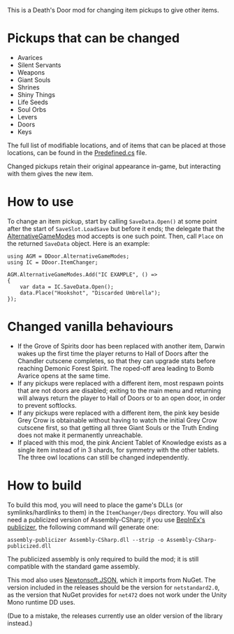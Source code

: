 This is a Death's Door mod for changing item pickups to give other items.

# Pickups that can be changed

- Avarices
- Silent Servants
- Weapons
- Giant Souls
- Shrines
- Shiny Things
- Life Seeds
- Soul Orbs
- Levers
- Doors
- Keys

The full list of modifiable locations, and of items that can be
placed at those locations, can be found in the [Predefined.cs][]
file.

Changed pickups retain their original appearance in-game, but
interacting with them gives the new item.

[Predefined.cs]: ./ItemChanger/Predefined.cs

# How to use

To change an item pickup, start by calling `SaveData.Open()` at some
point after the start of `SaveSlot.LoadSave` but before it ends; the
delegate that the [AlternativeGameModes][AGM] mod accepts is one
such point. Then, call `Place` on
the returned `SaveData` object. Here is an example:

    using AGM = DDoor.AlternativeGameModes;
    using IC = DDoor.ItemChanger;

    AGM.AlternativeGameModes.Add("IC EXAMPLE", () =>
    {
        var data = IC.SaveData.Open();
        data.Place("Hookshot", "Discarded Umbrella");
    });

[AGM]: https://github.com/dpinela/DeathsDoor.AlternativeGameModes#how-to-add-modes

# Changed vanilla behaviours

- If the Grove of Spirits door has been replaced with another item,
  Darwin wakes up the first time the player returns to Hall of Doors
  after the Chandler cutscene completes, so that they can upgrade
  stats before reaching Demonic Forest Spirit.
  The roped-off area leading to Bomb Avarice opens at the same time.
- If any pickups were replaced with a different item, most respawn
  points that are not doors are disabled; exiting to the main menu
  and returning will always return the player to Hall of Doors or
  to an open door, in order to prevent softlocks.
- If any pickups were replaced with a different item, the pink key
  beside Grey Crow is obtainable without having to watch the initial
  Grey Crow cutscene first, so that getting all three Giant Souls
  or the Truth Ending does not make it permanently unreachable.
- If placed with this mod, the pink Ancient Tablet of Knowledge
  exists as a single item instead of in 3 shards, for symmetry with
  the other tablets. The three owl locations can still be changed
  independently.

# How to build

To build this mod, you will need to place the game's DLLs (or
symlinks/hardlinks to them) in the `ItemChanger/Deps` directory. You
will also need a publicized version of Assembly-CSharp; if you use
[BepInEx's publicizer][beppub], the following command will generate
one:

    assembly-publicizer Assembly-CSharp.dll --strip -o Assembly-CSharp-publicized.dll

The publicized assembly is only required to build the mod; it is
still compatible with the standard game assembly.

This mod also uses [Newtonsoft.JSON][nsjson], which it imports from
NuGet.
The version included in the releases should be the version for
`netstandard2.0`, as the version that NuGet provides for `net472`
does not work under the Unity Mono runtime DD uses.

(Due to a mistake, the releases currently use an older version of the
library instead.)

[beppub]: https://github.com/BepInEx/BepInEx.AssemblyPublicizer
[nsjson]: https://www.nuget.org/packages/Newtonsoft.Json